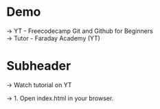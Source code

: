# Demo

-> YT - Freecodecamp Git and Github for Beginners     
-> Tutor - Faraday Academy (YT)

# Subheader

-> Watch tutorial on YT

-> 1. Open index.html in your browser.